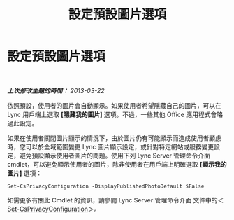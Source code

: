 ﻿---
title: 設定預設圖片選項
TOCTitle: 設定預設圖片選項
ms:assetid: b1c986f0-6400-447a-9e36-78c1c3a4f793
ms:mtpsurl: https://technet.microsoft.com/zh-tw/library/Dn205074(v=OCS.15)
ms:contentKeyID: 53901822
ms.date: 08/10/2015
mtps_version: v=OCS.15
ms.translationtype: HT
---

# 設定預設圖片選項

 

_**上次修改主題的時間：** 2013-03-22_

依照預設，使用者的圖片會自動顯示。如果使用者希望隱藏自己的圖片，可以在 Lync 用戶端上選取 **\[隱藏我的圖片\]** 選項。不過，一些其他 Office 應用程式會略過此設定。

如果在使用者關閉圖片顯示的情況下，由於圖片仍有可能顯示而造成使用者顧慮時，您可以於全域範圍變更 Lync 圖片顯示設定，或針對特定網站或服務變更設定，避免預設顯示使用者圖片的問題。使用下列 Lync Server 管理命令介面 cmdlet，可以避免顯示使用者的圖片，除非使用者在用戶端上明確選取 **\[顯示我的圖片\]** 選項：

    Set-CsPrivacyConfiguration -DisplayPublishedPhotoDefault $False

如需更多有關此 Cmdlet 的資訊，請參閱 Lync Server 管理命令介面 文件中的＜[Set-CsPrivacyConfiguration](https://docs.microsoft.com/en-us/powershell/module/skype/Set-CsPrivacyConfiguration)＞。

